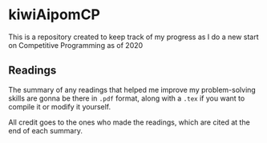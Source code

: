 # kiwiAipomCP

This is a repository created to keep track of my progress as I do a new start on Competitive Programming as of 2020

## Readings

The summary of any readings that helped me improve my problem-solving skills are gonna be there in `.pdf` format, along with a `.tex` if you want to compile it or modify it yourself.

All credit goes to the ones who made the readings, which are cited at the end of each summary.